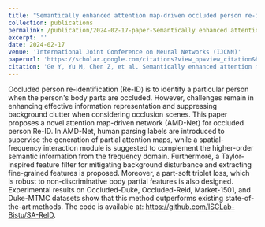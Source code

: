 ```yaml
---
title: "Semantically enhanced attention map‐driven occluded person re‐identification"
collection: publications
permalink: /publication/2024-02-17-paper-Semantically enhanced attention map‐driven occluded person re‐identification-6
excerpt: ''
date: 2024-02-17
venue: 'International Joint Conference on Neural Networks (IJCNN)'
paperurl: 'https://scholar.google.com/citations?view_op=view_citation&hl=zh-CN&user=SBoHvVQAAAAJ&citation_for_view=SBoHvVQAAAAJ:Y0pCki6q_DkC'
citation: 'Ge Y, Yu M, Chen Z, et al. Semantically enhanced attention map‐driven occluded person re‐identification[J]. Electronics Letters, 2024, 60(9): e13217.'
---
```


Occluded person re-identification (Re-ID) is to identify a particular person when the person's body parts are occluded. However, challenges remain in enhancing effective information representation and suppressing background clutter when considering occlusion scenes. This paper proposes a novel attention map-driven network (AMD-Net) for occluded person Re-ID. In AMD-Net, human parsing labels are introduced to supervise the generation of partial attention maps, while a spatial-frequency interaction module is suggested to complement the higher-order semantic information from the frequency domain. Furthermore, a Taylor-inspired feature filter for mitigating background disturbance and extracting fine-grained features is proposed. Moreover, a part-soft triplet loss, which is robust to non-discriminative body partial features is also designed. Experimental results on Occluded-Duke, Occluded-Reid, Market-1501, and Duke-MTMC datasets show that this method outperforms existing state-of-the-art methods. The code is available at: https://github.com/ISCLab-Bistu/SA-ReID.
